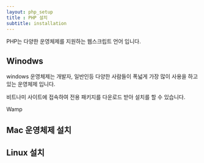```yaml
---
layout: php_setup
title : PHP 설치
subtitle: installation
---
```


PHP는 다양한 운영체제를 지원하는 웹스크립트 언어 입니다.

## Winodws

windows 운영체제는 개발자, 일반인등 다양한 사람들이 폭넓게 가장 많이 사용을 하고 있는 운영체제 입니다.

비트나미 사이트에 접속하여 전용 패키지를 다운로드 받아 설치를 할 수 있습니다.

Wamp

## Mac 운영체제 설치


## Linux 설치

